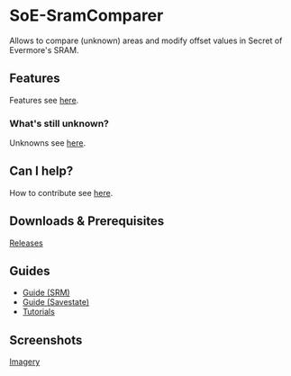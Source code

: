 # SoE-SramComparer
Allows to compare (unknown) areas and modify offset values in Secret of Evermore's SRAM.

## Features
Features see [here](http://features.xeth.de).

### What's still unknown?
Unknowns see [here](http://unknowns.xeth.de).

## Can I help?
How to contribute see [here](http://contribute.xeth.de).

## Downloads & Prerequisites
[Releases](http://downloads.xeth.de)

## Guides
* [Guide (SRM)](http://guide-srm.xeth.de)
* [Guide (Savestate)](http://guide-savestate.xeth.de)
* [Tutorials](http://tutorials.xeth.de)

## Screenshots
[Imagery](http://imagery.xeth.de)
